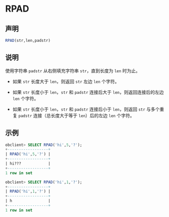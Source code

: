 # RPAD

## 声明

```sql
RPAD(str,len,padstr)
```

## 说明

使用字符串 `padstr` 从右侧填充字符串 `str`，直到长度为 `len` 时为止。

* 如果 `str` 长度大于 `len`，则返回 `str` 左边 `len` 个字符。

* 如果 `str` 长度小于 `len`，`str` 和 `padstr` 连接后大于 `len`，则返回连接后的左边 `len` 个字符。

* 如果 `str` 长度小于 `len`，`str` 和 `padstr` 连接后小于 `len`，则返回 `str` 与多个重复 `padstr` 连接（总长度大于等于 `len`）后的左边 `len` 个字符。

## 示例

```sql
obclient> SELECT RPAD('hi',5,'?');
+------------------+
| RPAD('hi',5,'?') |
+------------------+
| hi???            |
+------------------+
1 row in set

obclient> SELECT RPAD('hi',1,'?');
+------------------+
| RPAD('hi',1,'?') |
+------------------+
| h                |
+------------------+
1 row in set
```
